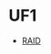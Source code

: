 # UF1
- [RAID](https://htmlpreview.github.io/?https://github.com/JEONSAURIO/Portfoli/blob/main/Mòduls/M15-Seguretat%20i%20rendiment/Tasca%20RAID/TascaRAID.html)
